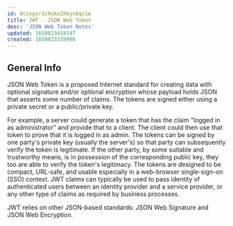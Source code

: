 ```yaml
---
id: 8czxgsr3c9yko2hkyx8qv1e
title: JWT - JSON Web Token
desc: 'JSON Web Token Notes'
updated: 1650823418347
created: 1650823339908
---
```

## General Info

JSON Web Token is a proposed Internet standard for creating data with optional signature and/or optional encryption whose payload holds JSON that asserts some number of claims. The tokens are signed either using a private secret or a public/private key.

For example, a server could generate a token that has the claim "logged in as administrator" and provide that to a client. The client could then use that token to prove that it is logged in as admin. The tokens can be signed by one party's private key (usually the server's) so that party can subsequently verify the token is legitimate. If the other party, by some suitable and trustworthy means, is in possession of the corresponding public key, they too are able to verify the token's legitimacy. The tokens are designed to be compact, URL-safe, and usable especially in a web-browser single-sign-on (SSO) context. JWT claims can typically be used to pass identity of authenticated users between an identity provider and a service provider, or any other type of claims as required by business processes.

JWT relies on other JSON-based standards: JSON Web Signature and JSON Web Encryption.

